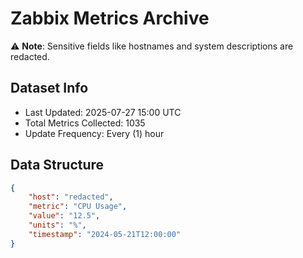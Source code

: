 # Zabbix Metrics Archive

⚠️ **Note**: Sensitive fields like hostnames and system descriptions are redacted.

## Dataset Info
- Last Updated: 2025-07-27 15:00 UTC
- Total Metrics Collected: 1035
- Update Frequency: Every (1) hour

## Data Structure
```json
{
    "host": "redacted",
    "metric": "CPU Usage",
    "value": "12.5",
    "units": "%",
    "timestamp": "2024-05-21T12:00:00"
}
```
